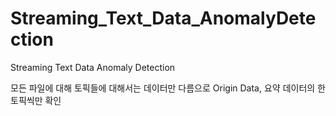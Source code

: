 # Streaming_Text_Data_AnomalyDetection
Streaming Text Data Anomaly Detection

모든 파일에 대해 토픽들에 대해서는 데이터만 다름으로 Origin Data, 요약 데이터의 한 토픽씩만 확인
